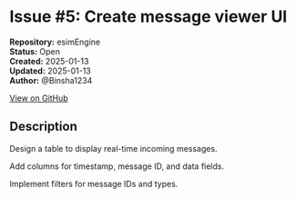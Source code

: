 # Issue #5: Create message viewer UI

**Repository:** esimEngine  
**Status:** Open  
**Created:** 2025-01-13  
**Updated:** 2025-01-13  
**Author:** @Binsha1234  

[View on GitHub](https://github.com/Simtestlab/esimEngine/issues/5)

## Description


Design a table to display real-time incoming messages.
Add columns for timestamp, message ID, and data fields.
Implement filters for message IDs and types.